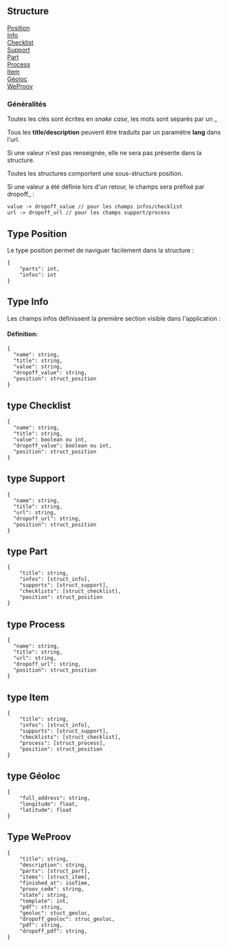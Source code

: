 ## Structure

[Position](#type-position)  
[Info](#type-info)  
[Checklist](#type-checklist)  
[Support](#type-support)  
[Part](#type-part)  
[Process](#type-process)  
[Item](#type-item)  
[Géoloc](#type-géoloc)  
[WeProov](#type-weproov)  

### Généralités

Toutes les clés sont écrites en *snake case*, les mots sont separés par un _ 

Tous les **title/description** peuvent être traduits par un paramètre **lang** dans l'url. 

Si une valeur n'est pas renseignée, elle ne sera pas présente dans la structure.

Toutes les structures comportent une sous-structure position.

Si une valeur a été définie lors d'un retour, le champs sera préfixé par dropoff_ :

```
value -> dropoff_value // pour les champs infos/checklist
url -> dropoff_url // pour les champs support/process
```


## Type Position

Le type position permet de naviguer facilement dans la structure :
```
{
	"parts": int,
	"infos": int
}
```

## Type Info

Les champs infos définissent la première section visible dans l'application :

#### Définition:

```
{
  "name": string,
  "title": string,
  "value": string,
  "dropoff_value": string,
  "position": struct_position
}
```

## type Checklist

```
{
  "name": string,
  "title": string,
  "value": boolean ou int,
  "dropoff_value": boolean ou int,
  "position": struct_position
}
```

## type Support

```
{
  "name": string,
  "title": string,
  "url": string,
  "dropoff_url": string,
  "position": struct_position
}
```

## type Part

```
{
	"title": string,
	"infos": [struct_info],
	"supports": [struct_support],
	"checklists": [struct_checklist],
	"position": struct_position
}
```

## type Process
```
{
  "name": string,
  "title": string,
  "url": string,
  "dropoff_url": string,
  "position": struct_position
}
```

## type Item
```
{
	"title": string,
	"infos": [struct_info],
	"supports": [struct_support],
	"checklists": [struct_checklist],
	"process": [struct_process],
	"position": struct_position
}
```

## type Géoloc 

```
{
	"full_address": string,
	"longitude": float,
	"latitude": float
}
```

## Type WeProov 

```
{
	"title": string,
	"description": string,
	"parts": [struct_part],
	"items": [struct_item],
	"finished_at": isoTime,
	"proov_code": string,
	"state": string,
	"template": int,
	"pdf": string,
	"geoloc": stuct_geoloc,
	"dropoff_geoloc": struc_geoloc,
	"pdf": string,
	"dropoff_pdf": string,
}
```
